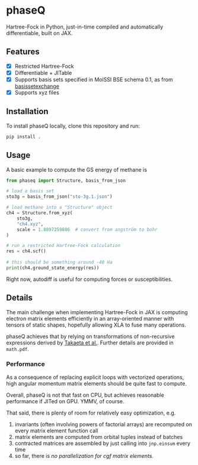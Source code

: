 # phaseQ

Hartree-Fock in Python, just-in-time compiled and automatically differentiable, built on JAX.

## Features

- [x] Restricted Hartree-Fock
- [x] Differentiable + JITable
- [x] Supports basis sets specified in MolSSI BSE schema 0.1, as from [basissetexchange](https://www.basissetexchange.org/)
- [x] Supports xyz files

## Installation

To install phaseQ locally, clone this repository and run:

```sh
pip install .
```

## Usage

A basic example to compute the GS energy of methane is

```python
from phaseq import Structure, basis_from_json

# load a basis set
sto3g = basis_from_json("sto-3g.1.json")

# load methane into a "Structure" object
ch4 = Structure.from_xyz(
	sto3g,
	"ch4.xyz",
	scale = 1.8897259886  # convert from angström to bohr
)

# run a restricted Hartree-Fock calculation
res = ch4.scf()
    
# this should be something around -40 Ha	
print(ch4.ground_state_energy(res)) 
```

Right now, autodiff is useful for computing forces or susceptibilities.

## Details

The main challenge when implementing Hartree-Fock in JAX is computing electron matrix elements efficiently in an array-oriented manner with tensors of static shapes, hopefully allowing XLA to fuse many operations.

phaseQ achieves that by relying on transformations of non-recursive expressions derived by [Takaeta et al.](https://csclub.uwaterloo.ca/~pbarfuss/jpsj.21.2313.pdf). Further details are provided in `math.pdf`. 

### Performance

As a consequence of replacing explicit loops with vectorized operations, high angular momentum matrix elements should be quite fast to compute. 

Overall, phaseQ is not that fast on CPU, but achieves reasonable performance if JITed on GPU. YMMV, of course. 

That said, there is plenty of room for relatively easy optimization, e.g.

1. invariants (often involving powers of factorial arrays) are recomputed on every matrix element function call
2. matrix elements are computed from orbital tuples instead of batches 
3. contracted matrices are assembled by just calling into `jnp.einsum` every time
4. so far, there is *no parallelization for cgf matrix elements*.
